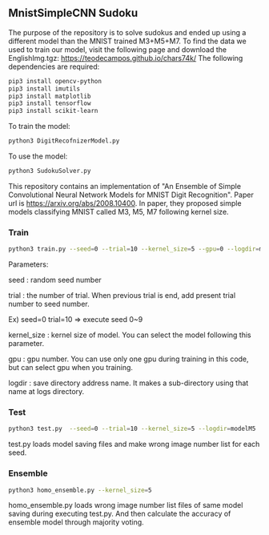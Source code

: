 ## MnistSimpleCNN Sudoku
The purpose of the repository is to solve sudokus and ended up using a different model than the MNIST trained M3+M5+M7.
To find the data we used to train our model, visit the following page and download the EnglishImg.tgz: https://teodecampos.github.io/chars74k/
The following dependencies are required:
```bash
pip3 install opencv-python
pip3 install imutils
pip3 install matplotlib
pip3 install tensorflow
pip3 install scikit-learn
```
To train the model:
```bash
python3 DigitRecofnizerModel.py
```
To use the model:
```bash
python3 SudokuSolver.py
```


This repository contains an implementation of "An Ensemble of Simple Convolutional Neural Network Models for MNIST Digit Recognition".
Paper url is https://arxiv.org/abs/2008.10400.
In paper, they proposed simple models classifying MNIST called M3, M5, M7 following kernel size.

### Train

```bash
python3 train.py --seed=0 --trial=10 --kernel_size=5 --gpu=0 --logdir=modelM5
```

Parameters:

seed : random seed number

trial : the number of trial. When previous trial is end, add present trial number to seed number.

Ex) seed=0 trial=10 ⇒ execute seed 0~9

kernel_size : kernel size of model. You can select the model following this parameter.

gpu : gpu number. You can use only one gpu during training in this code, but can select gpu when you training.

logdir : save directory address name. It makes a sub-directory using that name at logs directory.

### Test

```bash
python3 test.py  --seed=0 --trial=10 --kernel_size=5 --logdir=modelM5
```

test.py loads model saving files and make wrong image number list for each seed.

### Ensemble

```bash
python3 homo_ensemble.py --kernel_size=5
```

homo_ensemble.py loads wrong image number list files of same model saving during executing test.py. And then calculate the accuracy of ensemble model through majority voting.
